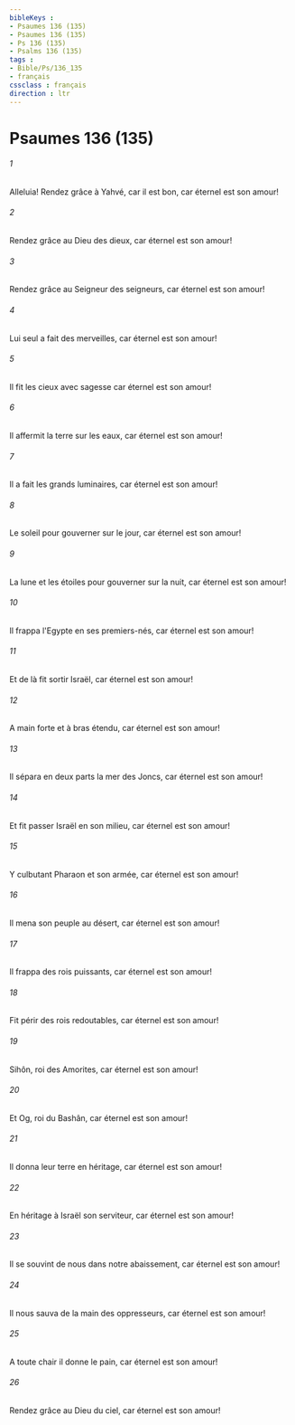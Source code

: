 ```yaml
---
bibleKeys : 
- Psaumes 136 (135)
- Psaumes 136 (135)
- Ps 136 (135)
- Psalms 136 (135)
tags : 
- Bible/Ps/136_135
- français
cssclass : français
direction : ltr
---
```


# Psaumes 136 (135)

###### 1
Alleluia! Rendez grâce à Yahvé, car il est bon, car éternel est son amour!
###### 2
Rendez grâce au Dieu des dieux, car éternel est son amour!
###### 3
Rendez grâce au Seigneur des seigneurs, car éternel est son amour!
###### 4
Lui seul a fait des merveilles, car éternel est son amour!
###### 5
Il fit les cieux avec sagesse car éternel est son amour!
###### 6
Il affermit la terre sur les eaux, car éternel est son amour!
###### 7
Il a fait les grands luminaires, car éternel est son amour!
###### 8
Le soleil pour gouverner sur le jour, car éternel est son amour!
###### 9
La lune et les étoiles pour gouverner sur la nuit, car éternel est son amour!
###### 10
Il frappa l'Egypte en ses premiers-nés, car éternel est son amour!
###### 11
Et de là fit sortir Israël, car éternel est son amour!
###### 12
A main forte et à bras étendu, car éternel est son amour!
###### 13
Il sépara en deux parts la mer des Joncs, car éternel est son amour!
###### 14
Et fit passer Israël en son milieu, car éternel est son amour!
###### 15
Y culbutant Pharaon et son armée, car éternel est son amour!
###### 16
Il mena son peuple au désert, car éternel est son amour!
###### 17
Il frappa des rois puissants, car éternel est son amour!
###### 18
Fit périr des rois redoutables, car éternel est son amour!
###### 19
Sihôn, roi des Amorites, car éternel est son amour!
###### 20
Et Og, roi du Bashân, car éternel est son amour!
###### 21
Il donna leur terre en héritage, car éternel est son amour!
###### 22
En héritage à Israël son serviteur, car éternel est son amour!
###### 23
Il se souvint de nous dans notre abaissement, car éternel est son amour!
###### 24
Il nous sauva de la main des oppresseurs, car éternel est son amour!
###### 25
A toute chair il donne le pain, car éternel est son amour!
###### 26
Rendez grâce au Dieu du ciel, car éternel est son amour!
